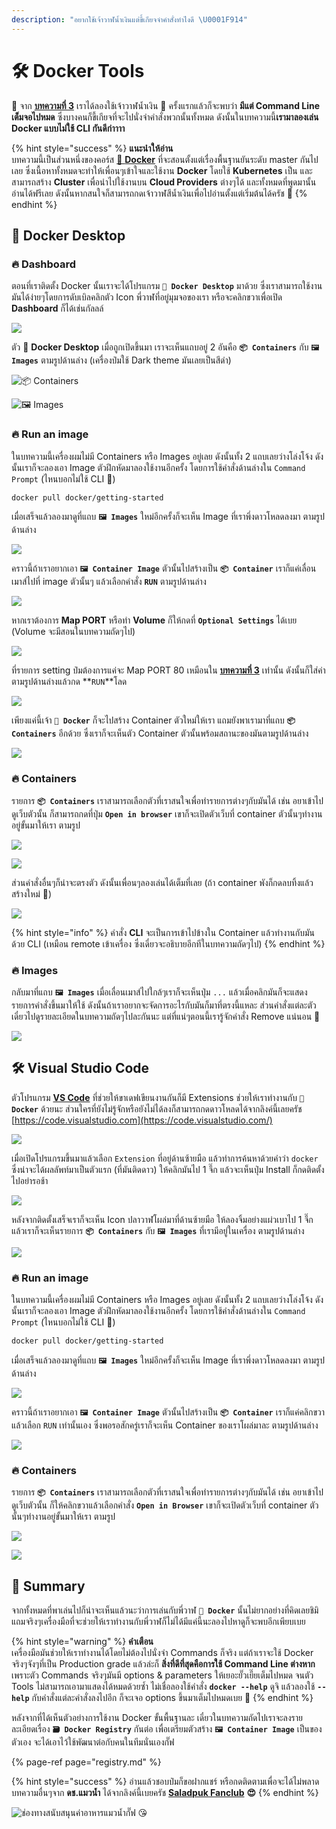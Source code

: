 ```yaml
---
description: "อยากใช้เจ้าวาฬน้ำเงินแต่ขี้เกียจจำคำสั่งทำไงดี \U0001F914"
---
```


# 🛠️ Docker Tools

🤠 จาก [**บทความที่ 3**](https://www.saladpuk.com/basic/docker-1/exercise01) เราได้ลองใช้เจ้าวาฬน้ำเงิน 🐳 ครั้งแรกแล้วก็จะพบว่า **มีแต่ Command Line เต็มจอไปหมด** ซึ่งบางคนก็ขี้เกียจที่จะไปนั่งจำคำสั่งพวกนั้นทั้งหมด ดังนั้นในบทความนี้**เรามาลองเล่น Docker แบบไม่ใช้ CLI กันดีก่าาาา**

{% hint style="success" %}
**แนะนำให้อ่าน**  
บทความนี้เป็นส่วนหนึ่งของคอร์ส [🐳 **Docker**](https://www.saladpuk.com/basic/docker-1) ที่จะสอนตั้งแต่เรื่องพื้นฐานยันระดับ master กันไปเลย ซึ่งเนื้อหาทั้งหมดจะทำให้เพื่อนๆเข้าใจและใช้งาน **Docker** โดยใช้ **Kubernetes** เป็น และสามารถสร้าง **Cluster** เพื่อนำไปใช้งานบน **Cloud Providers** ต่างๆได้ และทั้งหมดที่พูดมานั้นอ่านได้ฟรีเลย ดังนั้นหากสนใจก็สามารถกดเจ้าวาฬสีน้ำเงินเพื่อไปอ่านตั้งแต่เริ่มต้นได้ครัช 🤠
{% endhint %}

## 🐳 Docker Desktop

### 🔥 Dashboard

ตอนที่เราติดตั้ง Docker นั้นเราจะได้โปรแกรม **`🐳 Docker Desktop`** มาด้วย ซึ่งเราสามารถใช้งานมันได้ง่ายๆโดยการดับเบิลคลิกตัว Icon พี่วาฬที่อยู่มุมจอของเรา หรือจะคลิกขวาเพื่อเปิด **Dashboard** ก็ได้เช่นกัลลล์

![](../../.gitbook/assets/image%20%281162%29.png)

ตัว 🐳 **Docker Desktop** เมื่อถูกเปิดขึ้นมา เราจะเห็นแถบอยู่ 2 อันคือ **`📦 Containers`** กับ **`🖼️ Images`** ตามรูปด้านล่าง \(เครื่องป๋มใช้ Dark theme มันเลยเป็นสีดำ\)

![&#x1F4E6; Containers](../../.gitbook/assets/image%20%281164%29.png)

![&#x1F5BC;&#xFE0F; Images](../../.gitbook/assets/image%20%281161%29.png)

### 🔥 Run an image

ในบทความนี้เครื่องผมไม่มี Containers หรือ Images อยู่เลย ดังนั้นทั้ง 2 แถบเลยว่างโล่งโจ้ง ดังนั้นเราก็จะลองเอา Image ตัวฝึกหัดมาลองใช้งานอีกครั้ง โดยการใช้คำสั่งด้านล่างใน `Command Prompt` \(ไหนบอกไม่ใช้ CLI 🤪\)

```bash
docker pull docker/getting-started
```

เมื่อเสร็จแล้วลองมาดูที่แถบ **`🖼️ Images`** ใหม่อีกครั้งก็จะเห็น Image ที่เราพึ่งดาวโหลดลงมา ตามรูปด้านล่าง

![](../../.gitbook/assets/image%20%281157%29.png)

คราวนี้ถ้าเราอยากเอา **`🖼️ Container Image`** ตัวนั้นไปสร้างเป็น **`📦 Container`** เราก็แค่เลื่อนเมาส์ไปที่ image ตัวนั้นๆ แล้วเลือกคำสั่ง **`RUN`** ตามรูปด้านล่าง

![](../../.gitbook/assets/image%20%281154%29.png)

หากเราต้องการ **Map PORT** หรือทำ **Volume** ก็ให้กดที่ **`Optional Settings`** ได้เบย \(Volume จะมีสอนในบทความถัดๆไป\)

![](../../.gitbook/assets/image%20%281163%29.png)

ที่รายการ setting ป๋มต้องการแค่จะ Map PORT 80 เหมือนใน [**บทความที่ 3**](https://www.saladpuk.com/basic/docker-1/exercise01) เท่านั้น ดังนั้นก็ใส่ค่าตามรูปด้านล่างแล้วกด **`RUN`**โลด

![](../../.gitbook/assets/image%20%281153%29.png)

เพียงแค่นี้เจ้า **`🐳 Docker`** ก็จะไปสร้าง Container ตัวใหม่ให้เรา แถมยังพาเรามาที่แถบ **`📦 Containers`** อีกด้วย ซึ่งเราก็จะเห็นตัว Container ตัวนั้นพร้อมสถานะของมันตามรูปด้านล่าง 

![](../../.gitbook/assets/image%20%281156%29.png)

### 🔥 Containers

รายการ **`📦 Containers`** เราสามารถเลือกตัวที่เราสนใจเพื่อทำรายการต่างๆกับมันได้ เช่น อยาเข้าไปดูเว็บตัวนั้น ก็สามารถกดที่ปุ่ม **`Open in browser`** เขาก็จะเปิดตัวเว็บที่ container ตัวนั้นๆทำงานอยู่ขั้นมาให้เรา ตามรูป

![](../../.gitbook/assets/image%20%281159%29.png)

![](../../.gitbook/assets/image%20%281133%29.png)

ส่วนคำสั่งอื่นๆก็น่าจะตรงตัว ดังนั้นเพื่อนๆลองเล่นได้เต็มที่เลย \(ถ้า container พังก็กดลบทิ้งแล้วสร้างใหม่ 🤣\)

![](../../.gitbook/assets/image%20%281155%29.png)

{% hint style="info" %}
คำสั่ง **CLI** จะเป็นการเข้าไปข้างใน Container แล้วทำงานกับมันด้วย CLI \(เหมือน remote เข้าเครื่อง ซึ่งเดี๋ยวจะอธิบายอีกทีในบทความถัดๆไป\)
{% endhint %}

### 🔥 Images

กลับมาที่แถบ **`🖼️ Images`** เมื่อเลื่อนเมาส์ไปใกล้ๆเราก็จะเห็นปุ่ม `...` แล้วเมื่อคลิกมันก็จะแสดงรายการคำสั่งขึ้นมาให้ใช้ ดังนั้นถ้าเราอยากจะจัดการอะไรกับมันก็มาที่ตรงนี้แหละ ส่วนคำสั่งแต่ละตัวเดี๋ยวไปดูรายละเอียดในบทความถัดๆไปละกันนะ แต่ที่แน่ๆตอนนี้เรารู้จักคำสั่ง Remove แน่นอน 🤣

![](../../.gitbook/assets/image%20%281165%29.png)

## 🛠️ Visual Studio Code

ตัวโปรแกรม [**VS Code**](https://code.visualstudio.com/) ที่ช่วยให้ขาเดฟเขียนงานกันก็มี Extensions ช่วยให้เราทำงานกับ **`🐳 Docker`** ด้วยนะ ส่วนใครที่ยังไม่รู้จักหรือยังไม่ได้ลงก็สามารถกดดาวโหลดได้จากลิงค์นี้เลยครัช [https://code.visualstudio.com](https://code.visualstudio.com/)

![](../../.gitbook/assets/image%20%281151%29.png)

เมื่อเปิดโปรแกรมขึ้นมาแล้วเลือก `Extension` ที่อยู่ด้านซ้ายมือ แล้วทำการค้นหาด้วยคำว่า `docker` ซึ่งน่าจะได้ผลลัพท์มาเป็นตัวแรก \(ที่มันติดดาว\) ให้คลิกมันไป 1 จึ๊ก แล้วจะเห็นปุ่ม Install ก็กดติดตั้งไปอย่ารอช้า

![](../../.gitbook/assets/image%20%281158%29.png)

หลังจากติดตั้งเสร็จเราก็จะเห็น Icon ปลาวาฬโผล่มาที่ด้านซ้ายมือ ให้ลองจิ้มอย่างแผ่วเบาไป 1 จึ๊ก แล้วเราก็จะเห็นรายการ  **`📦 Containers`** กับ **`🖼️ Images`** ที่เรามีอยู่ในเครื่อง ตามรูปด้านล่าง

![](../../.gitbook/assets/image%20%281167%29.png)

### 🔥 Run an image

ในบทความนี้เครื่องผมไม่มี Containers หรือ Images อยู่เลย ดังนั้นทั้ง 2 แถบเลยว่างโล่งโจ้ง ดังนั้นเราก็จะลองเอา Image ตัวฝึกหัดมาลองใช้งานอีกครั้ง โดยการใช้คำสั่งด้านล่างใน `Command Prompt` \(ไหนบอกไม่ใช้ CLI 🤪\)

```bash
docker pull docker/getting-started
```

เมื่อเสร็จแล้วลองมาดูที่แถบ **`🖼️ Images`** ใหม่อีกครั้งก็จะเห็น Image ที่เราพึ่งดาวโหลดลงมา ตามรูปด้านล่าง

![](../../.gitbook/assets/image%20%281160%29.png)

คราวนี้ถ้าเราอยากเอา **`🖼️ Container Image`** ตัวนั้นไปสร้างเป็น **`📦 Container`** เราก็แค่คลิกขวาแล้วเลือก `RUN` เท่านั้นเอง ซึ่งพอรอสักครู่เราก็จะเห็น Container ของเราโผล่มาละ ตามรูปด้านล่าง

![](../../.gitbook/assets/image%20%281166%29.png)

### 🔥 Containers

รายการ **`📦 Containers`** เราสามารถเลือกตัวที่เราสนใจเพื่อทำรายการต่างๆกับมันได้ เช่น อยาเข้าไปดูเว็บตัวนั้น ก็ให้คลิกขวาแล้วเลือกคำสั่ง **`Open in Browser`** เขาก็จะเปิดตัวเว็บที่ container ตัวนั้นๆทำงานอยู่ขั้นมาให้เรา ตามรูป

![](../../.gitbook/assets/image%20%281152%29.png)

![](../../.gitbook/assets/image%20%281133%29.png)

## 🎯 Summary

จากทั้งหมดที่พาเล่นไปก็น่าจะเห็นแล้วนะว่าการเล่นกับพี่วาฬ **`🐳 Docker`** นั้นไม่ยากอย่างที่คิดเลยชิมิ แถมจริงๆเครื่องมือที่จะช่วยให้เราทำงานกับพี่วาฬก็ไม่ได้มีแค่นี้นะลองไปหาดูก็จะพบอีกเพียบเบย

{% hint style="warning" %}
**คำเตือน**  
เครื่องมือมันช่วยให้เราทำงานได้โดยไม่ต้องไปนั่งจำ Commands ก็จริง แต่ถ้าเราจะใช้ Docker จริงๆจังๆที่เป็น Production grade แล้วล่ะก็ **สิ่งที่ดีที่สุดคือการใช้ Command Line ต่างหาก** เพราะตัว Commands จริงๆมันมี options & parameters ให้เยอะยั๊วเยี๊ยเต็มไปหมด จนตัว Tools ไม่สามารถเอามาแสดงได้หมดด้วยซ้ำ ไม่เชื่อลองใช้คำสั่ง **`docker --help`** ดูจิ แล้วลองใช้ **`--help`** กับคำสั่งแต่ละคำสั่งลงไปอีก ก็จะเจอ options ขึ้นมาเต็มไปหมดเบย 🤣
{% endhint %}

หลังจากที่ได้เห็นตัวอย่างการใช้งาน Docker ขั้นพื้นฐานละ เดี๋ยวในบทความถัดไปเราจะลงรายละเอียดเรื่อง **`🗃️ Docker Registry`** กันต่อ เพื่อเตรียมตัวสร้าง **`🖼️ Container Image`** เป็นของตัวเอง จะได้เอาไว้ใช้พัฒนาต่อกับคนในทีมนั่นเองกั๊ฟ

{% page-ref page="registry.md" %}

{% hint style="success" %}
อ่านแล้วชอบป๋มก็ขอฝากแชร์ หรือกดติดตามเพื่อจะได้ไม่พลาดบทความอื่นๆจาก **ดช.แมวน้ำ** ได้จากลิงค์นี้เบยครัช [**Saladpuk Fanclub**](https://www.facebook.com/mr.saladpuk/?modal=admin_todo_tour) **😍**
{% endhint %}

![&#xE0A;&#xE48;&#xE2D;&#xE07;&#xE17;&#xE32;&#xE07;&#xE2A;&#xE19;&#xE31;&#xE1A;&#xE2A;&#xE19;&#xE38;&#xE19;&#xE04;&#xE48;&#xE32;&#xE2D;&#xE32;&#xE2B;&#xE32;&#xE23;&#xE41;&#xE21;&#xE27;&#xE19;&#xE49;&#xE33;&#xE01;&#xE31;&#xE4A;&#xE1F; &#x1F618;](../../.gitbook/assets/promptpay.png)

